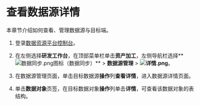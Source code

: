 # 查看数据源详情

本章节介绍如何查看、管理数据源与目标端。

1.  登录[数据资源平台控制台](https://dataq.console.aliyun.com)。

2.  在左侧选择**研发工作台**，在顶部菜单栏单击**资产加工**，左侧导航栏选择**![数据同步.png](https://static-aliyun-doc.oss-accelerate.aliyuncs.com/assets/img/zh-CN/7838239061/p204224.png)图标（数据同步）** \> **数据源管理** \> **![详情.png](https://static-aliyun-doc.oss-accelerate.aliyuncs.com/assets/img/zh-CN/0697899061/p204404.png)**。

3.  在数据源管理页面，单击目标数据源**操作**列**查看详情**，进入数据源详情页面。

4.  单击**数据对象**页签，在目标数据对象**操作**列单击**详情**，可查看该数据对象的表结构。


